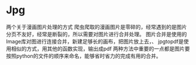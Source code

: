 # Jpg
两个关于漫画图片处理的方式
爬虫爬取的漫画图片是零碎的，经常遇到的是图片分页不友好，经常是断裂的，所以需要对图片进行合并处理。
图片合并是使用的Image库对图进行连接合并，新建足够长的画布，把图片放上去，、
jpgtopdf是使用相似的方式，用其他的函数实现，输出成pdf
两种方法中重要的一点都是图片要按照python的文件的顺序来命名，能够省时省力的完成有用的合并。
